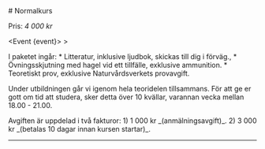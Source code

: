 <script src="../context/script.js"></script>

<div class="body">
# Normalkurs
						
Pris: _4 000 kr_

<Event {event}>
	> <Location />
</Event>

<div class="list">
	I paketet ingår:
	* Litteratur, inklusive ljudbok, skickas till dig i förväg.,
	* Övningsskjutning med hagel vid ett tillfälle, exklusive ammunition.
	* Teoretiskt prov, exklusive Naturvårdsverkets provavgift.
</div>


Under utbildningen går vi igenom hela teoridelen tillsammans. För att ge er gott om tid att studera, sker detta över 10 kvällar, varannan vecka mellan 18.00 - 21.00.


<div class="list">
	Avgiften är uppdelad i två fakturor:
	1) 1 000 kr _(anmälningsavgift)_.
	2) 3 000 kr _(betalas 10 dagar innan kursen startar)_.
</div>

> <Info></Info>

<Intresse />
	
--------------------------------------------------------------------------------------------------------------------

</div>

<style src="../context/context.sass"></style>
